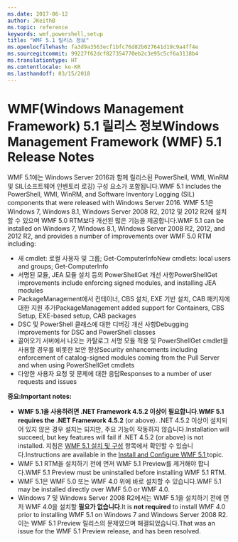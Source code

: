 ```yaml
---
ms.date: 2017-06-12
author: JKeithB
ms.topic: reference
keywords: wmf,powershell,setup
title: "WMF 5.1 릴리스 정보"
ms.openlocfilehash: fa3d9a3563ecf1bfc76d82b027641d19c9a4ff4e
ms.sourcegitcommit: 99227f62dcf827354770eb2c3e95c5cf6a3118b4
ms.translationtype: HT
ms.contentlocale: ko-KR
ms.lasthandoff: 03/15/2018
---
```

# <a name="windows-management-framework-wmf-51-release-notes"></a><span data-ttu-id="4ca91-103">WMF(Windows Management Framework) 5.1 릴리스 정보</span><span class="sxs-lookup"><span data-stu-id="4ca91-103">Windows Management Framework (WMF) 5.1 Release Notes</span></span> #

<span data-ttu-id="4ca91-104">WMF 5.1에는 Windows Server 2016과 함께 릴리스된 PowerShell, WMI, WinRM 및 SIL(소프트웨어 인벤토리 로깅) 구성 요소가 포함됩니다.</span><span class="sxs-lookup"><span data-stu-id="4ca91-104">WMF 5.1 includes the PowerShell, WMI, WinRM, and Software Inventory Logging (SIL) components that were released with Windows Server 2016.</span></span>
<span data-ttu-id="4ca91-105">WMF 5.1은 Windows 7, Windows 8.1, Windows Server 2008 R2, 2012 및 2012 R2에 설치할 수 있으며 WMF 5.0 RTM보다 개선된 많은 기능을 제공합니다.</span><span class="sxs-lookup"><span data-stu-id="4ca91-105">WMF 5.1 can be installed on Windows 7, Windows 8.1, Windows Server 2008 R2, 2012, and 2012 R2, and provides a number of improvements over WMF 5.0 RTM including:</span></span>

- <span data-ttu-id="4ca91-106">새 cmdlet: 로컬 사용자 및 그룹; Get-ComputerInfo</span><span class="sxs-lookup"><span data-stu-id="4ca91-106">New cmdlets: local users and groups; Get-ComputerInfo</span></span>
- <span data-ttu-id="4ca91-107">서명된 모듈, JEA 모듈 설치 등의 PowerShellGet 개선 사항</span><span class="sxs-lookup"><span data-stu-id="4ca91-107">PowerShellGet improvements include enforcing signed modules, and installing JEA modules</span></span>
- <span data-ttu-id="4ca91-108">PackageManagement에서 컨테이너, CBS 설치, EXE 기반 설치, CAB 패키지에 대한 지원 추가</span><span class="sxs-lookup"><span data-stu-id="4ca91-108">PackageManagement added support for Containers, CBS Setup, EXE-based setup, CAB packages</span></span>
- <span data-ttu-id="4ca91-109">DSC 및 PowerShell 클래스에 대한 디버깅 개선 사항</span><span class="sxs-lookup"><span data-stu-id="4ca91-109">Debugging improvements for DSC and PowerShell classes</span></span>
- <span data-ttu-id="4ca91-110">끌어오기 서버에서 나오는 카탈로그 서명 모듈 적용 및 PowerShellGet cmdlet을 사용할 경우를 비롯한 보안 향상</span><span class="sxs-lookup"><span data-stu-id="4ca91-110">Security enhancements including enforcement of catalog-signed modules coming from the Pull Server and when using PowerShellGet cmdlets</span></span>
- <span data-ttu-id="4ca91-111">다양한 사용자 요청 및 문제에 대한 응답</span><span class="sxs-lookup"><span data-stu-id="4ca91-111">Responses to a number of user requests and issues</span></span>

<span data-ttu-id="4ca91-112">**중요:**</span><span class="sxs-lookup"><span data-stu-id="4ca91-112">**Important notes:**</span></span>

- <span data-ttu-id="4ca91-113">**WMF 5.1을 사용하려면 .NET Framework 4.5.2 이상이 필요합니다**.</span><span class="sxs-lookup"><span data-stu-id="4ca91-113">**WMF 5.1 requires the .NET Framework 4.5.2** (or above).</span></span> <span data-ttu-id="4ca91-114">.NET 4.5.2 이상이 설치되어 있지 않은 경우 설치는 되지만, 주요 기능이 작동하지 않습니다.</span><span class="sxs-lookup"><span data-stu-id="4ca91-114">Installation will succeed, but key features will fail if .NET 4.5.2 (or above) is not installed.</span></span> <span data-ttu-id="4ca91-115">지침은 [WMF 5.1 설치 및 구성](https://msdn.microsoft.com/powershell/wmf/5.1/install-configure) 항목에서 확인할 수 있습니다.</span><span class="sxs-lookup"><span data-stu-id="4ca91-115">Instructions are available in the [Install and Configure WMF 5.1 ](https://msdn.microsoft.com/powershell/wmf/5.1/install-configure) topic.</span></span>
- <span data-ttu-id="4ca91-116">WMF 5.1 RTM을 설치하기 전에 먼저 WMF 5.1 Preview를 제거해야 합니다.</span><span class="sxs-lookup"><span data-stu-id="4ca91-116">WMF 5.1 Preview must be uninstalled before installing WMF 5.1 RTM.</span></span>
- <span data-ttu-id="4ca91-117">WMF 5.1은 WMF 5.0 또는 WMF 4.0 위에 바로 설치할 수 있습니다.</span><span class="sxs-lookup"><span data-stu-id="4ca91-117">WMF 5.1 may be installed directly over WMF 5.0 or WMF 4.0.</span></span>
- <span data-ttu-id="4ca91-118">Windows 7 및 Windows Server 2008 R2에서는 WMF 5.1을 설치하기 전에 먼저 WMF 4.0을 설치할 __필요가 없습니다__.</span><span class="sxs-lookup"><span data-stu-id="4ca91-118">It is __not required__ to install WMF 4.0 prior to installing WMF 5.1 on Windows 7 and Windows Server 2008 R2.</span></span> <span data-ttu-id="4ca91-119">이는 WMF 5.1 Preview 릴리스의 문제였으며 해결되었습니다.</span><span class="sxs-lookup"><span data-stu-id="4ca91-119">That was an issue for the WMF 5.1 Preview release, and has been resolved.</span></span>  


